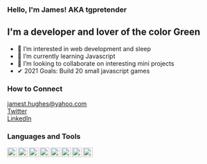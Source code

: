 ### Hello, I'm James! AKA tgpretender

## I'm a developer and lover of the color Green
- 👀 I’m interested in web development and sleep
- 🌱 I’m currently learning Javascript
- 💞️ I’m looking to collaborate on interesting mini projects
- ✔ 2021 Goals: Build 20 small javascript games

### How to Connect
jamest.hughes@yahoo.com  
[Twitter](https://twitter.com/tg_pretender)  
[LinkedIn](https://www.linkedin.com/in/james-hughes-893737164/)


### Languages and Tools
<img align="left" alt="VSCode" width="22px" src="https://cdn.jsdelivr.net/npm/simple-icons@3.13.0/icons/visualstudiocode.svg" />  

<img align="left" alt="HTML5" title="HTML5" width="22px" src="https://cdn.jsdelivr.net/npm/simple-icons@3.13.0/icons/html5.svg" /> 
<img align="left" alt="CSS3" width="22px" src="https://cdn.jsdelivr.net/npm/simple-icons@3.13.0/icons/css3.svg" /> 
<img align="left" alt="Javascript" width="22px" src="https://cdn.jsdelivr.net/npm/simple-icons@3.13.0/icons/javascript.svg" /> 
<img align="left" alt="React" width="22px" src="https://cdn.jsdelivr.net/npm/simple-icons@3.13.0/icons/react.svg" /> 
<img align="left" alt="Node.JS" width="22px" src="https://cdn.jsdelivr.net/npm/simple-icons@3.13.0/icons/node-dot-js.svg" />   

<img align="left" alt="PostgreSQL" width="22px" src="https://cdn.jsdelivr.net/npm/simple-icons@3.13.0/icons/postgresql.svg" /> 
<img align="left" alt="Heroku" width="22px" src="https://cdn.jsdelivr.net/npm/simple-icons@3.13.0/icons/heroku.svg" /> 
